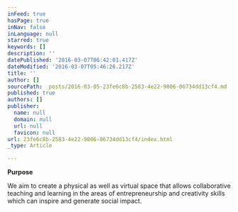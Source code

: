 ```yaml
---
inFeed: true
hasPage: true
inNav: false
inLanguage: null
starred: true
keywords: []
description: ''
datePublished: '2016-03-07T06:42:01.417Z'
dateModified: '2016-03-07T05:46:26.217Z'
title: ''
author: []
sourcePath: _posts/2016-03-05-23fe6c8b-2583-4e22-9006-06734dd13cf4.md
published: true
authors: []
publisher:
  name: null
  domain: null
  url: null
  favicon: null
url: 23fe6c8b-2583-4e22-9006-06734dd13cf4/index.html
_type: Article

---
```

**Purpose**

We aim to create a physical as well as virtual space that allows collaborative teaching and learning in the areas of entrepreneurship and creativity skills which can inspire and generate social impact.